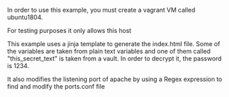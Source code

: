 In order to use this example, you must create a vagrant VM called ubuntu1804.

For testing purposes it only allows this host

This example uses a jinja template to generate the index.html file. Some of the variables are taken from plain text variables and one of them called "this_secret_text" is taken from a vault. In order to decrypt it, the password is 1234.

It also modifies the listening port of apache by using a Regex expression to find and modify the ports.conf file
